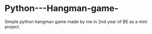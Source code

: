 # Python---Hangman-game-
Simple python hangman game made by me in 2nd year of BE as a mini project.
